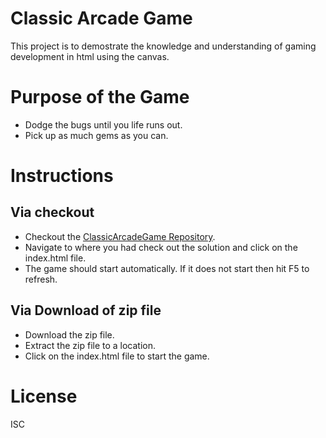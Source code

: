 # Classic Arcade Game

This project is to demostrate the knowledge and understanding of gaming development in html using the canvas.

# Purpose of the Game

* Dodge the bugs until you life runs out.
* Pick up as much gems as you can.

# Instructions

## Via checkout

* Checkout the [ClassicArcadeGame Repository](https://github.com/peterjohnmanuel/ClassicArcadeGame).
* Navigate to where you had check out the solution and click on the index.html file.
* The game should start automatically. If it does not start then hit F5 to refresh. 

## Via Download of zip file

* Download the zip file.
* Extract the zip file to a location.
* Click on the index.html file to start the game.

# License 
ISC